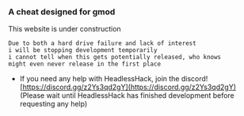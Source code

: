 ### A cheat designed for gmod

This website is under construction
```
Due to both a hard drive failure and lack of interest
i will be stopping development temporarily
i cannot tell when this gets potentially released, who knows
might even never release in the first place
```
- If you need any help with HeadlessHack, join the discord! [https://discord.gg/z2Ys3qd2gY](https://discord.gg/z2Ys3qd2gY) (Please wait until HeadlessHack has finished development before requesting any help)
